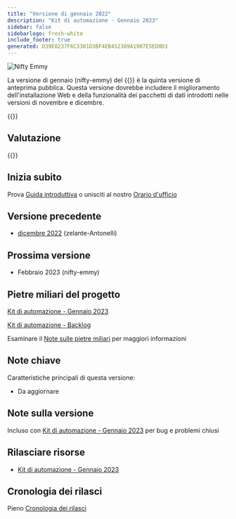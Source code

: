 ```yaml
---
title: "Versione di gennaio 2022"
description: "Kit di automazione - Gennaio 2023"
sidebar: false
sidebarlogo: fresh-white
include_footer: true
generated: D39E0237F6C3381D3BF4EB452369A1907E5ED0D3
---
```


<div class="optional">

![Nifty Emmy](/images/nifty-emmy.png)

La versione di gennaio (nifty-emmy) del {{<product-name>}} è la quinta versione di anteprima pubblica. Questa versione dovrebbe includere il miglioramento dell'installazione Web e della funzionalità dei pacchetti di dati introdotti nelle versioni di novembre e dicembre.

</div>

<div class="optional">

{{<presentationStyles>}}

## Valutazione

{{<questions name="/content/it/releases/january-2023.json" completed="Grazie per aver fornito feedback" shownavigationbuttons="false" locale="it">}}

</div>

<div class="optional">

## Inizia subito

Prova [Guida introduttiva](/it/get-started) o unisciti al nostro [Orario d'ufficio](/it/office-hours)

## Versione precedente

- [dicembre 2022](/it/releases/december-2022) (zelante-Antonelli)

## Prossima versione

- Febbraio 2023 (nifty-emmy)

## Pietre miliari del progetto

[Kit di automazione - Gennaio 2023](https://github.com/orgs/microsoft/projects/486/views/9)

[Kit di automazione - Backlog](https://github.com/orgs/microsoft/projects/486/views/1)

Esaminare il [Note sulle pietre miliari](/it/releases/milestones) per maggiori informazioni

## Note chiave

Caratteristiche principali di questa versione:

- Da aggiornare

## Note sulla versione

Incluso con [Kit di automazione - Gennaio 2023](https://github.com/microsoft/powercat-automation-kit/releases/tag/AutomationKit-January2023) per bug e problemi chiusi

## Rilasciare risorse

- [Kit di automazione - Gennaio 2023](https://github.com/microsoft/powercat-automation-kit/releases/tag/AutomationKit-January2023)

## Cronologia dei rilasci

Pieno [Cronologia dei rilasci](/it/releases)

</div>
